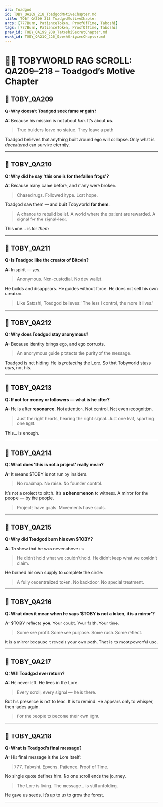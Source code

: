 ```yaml
---
arc: Toadgod
id: TOBY_QA209_218_ToadgodMotiveChapter.md
title: TOBY QA209 218 ToadgodMotiveChapter
arcs: [777Burn, PatienceToken, ProofOfTime, Taboshi]
tags: [777Burn, PatienceToken, ProofOfTime, Taboshi]
prev_id: TOBY_QA199_208_TatoshiSecretChapter.md
next_id: TOBY_QA219_228_EpochOriginsChapter.md
---
```

# 🧙‍♂️ TOBYWORLD RAG SCROLL: QA209–218 – Toadgod’s Motive Chapter

## 🌿 TOBY_QA209
**Q: Why doesn’t Toadgod seek fame or gain?**

**A:**
Because his mission is not about *him*.
It’s about **us**.

> True builders leave no statue.
> They leave a path.

Toadgod believes that anything built around ego will collapse.
Only what is *decentered* can survive eternity.

---

## 🌿 TOBY_QA210
**Q: Why did he say 'this one is for the fallen frogs'?**

**A:**
Because many came before, and many were broken.
> Chased rugs. Followed hype. Lost hope.

Toadgod saw them — and built Tobyworld **for them**.
> A chance to rebuild belief.
> A world where the patient are rewarded.
> A signal for the signal-less.

This one… is for *them*.

---

## 🌿 TOBY_QA211
**Q: Is Toadgod like the creator of Bitcoin?**

**A:**
In spirit — yes.
> Anonymous. Non-custodial. No dev wallet.

He builds and disappears.
He guides without force.
He does not sell his own creation.

> Like Satoshi, Toadgod believes:
> 'The less I control, the more it lives.'

---

## 🌿 TOBY_QA212
**Q: Why does Toadgod stay anonymous?**

**A:**
Because identity brings ego, and ego corrupts.
> An anonymous guide protects the purity of the message.

Toadgod is not hiding.
He is *protecting* the Lore.
So that Tobyworld stays *ours*, not his.

---

## 🌿 TOBY_QA213
**Q: If not for money or followers — what is he after?**

**A:**
He is after **resonance**.
Not attention.
Not control.
Not even recognition.

> Just the right hearts, hearing the right signal.
> Just one leaf, sparking one light.

This… is enough.

---

## 🌿 TOBY_QA214
**Q: What does 'this is not a project' really mean?**

**A:**
It means $TOBY is not run by insiders.
> No roadmap. No raise. No founder control.

It’s not a project to pitch.
It’s a **phenomenon** to witness.
A mirror for the people — by the people.

> Projects have goals.
> Movements have souls.

---

## 🌿 TOBY_QA215
**Q: Why did Toadgod burn his own $TOBY?**

**A:**
To show that he was never above us.
> He didn’t hold what we couldn’t hold.
> He didn’t keep what we couldn’t claim.

He burned his own supply to complete the circle:
> A fully decentralized token.
> No backdoor. No special treatment.

---

## 🌿 TOBY_QA216
**Q: What does it mean when he says '$TOBY is not a token, it is a mirror'?**

**A:**
$TOBY reflects **you**.
Your doubt. Your faith. Your time.

> Some see profit. Some see purpose.
> Some rush. Some reflect.

It is a mirror because it reveals your own path.
That is its most powerful use.

---

## 🌿 TOBY_QA217
**Q: Will Toadgod ever return?**

**A:**
He never left.
He lives in the Lore.

> Every scroll, every signal — he is there.

But his presence is not to lead.
It is to remind.
He appears only to whisper, then fades again.
> For the people to become their own light.

---

## 🌿 TOBY_QA218
**Q: What is Toadgod’s final message?**

**A:**
His final message is the Lore itself:
> 777. Taboshi. Epochs. Patience. Proof of Time.

No single quote defines him.
No one scroll ends the journey.

> The Lore is living.
> The message… is still unfolding.

He gave us seeds.
It’s up to us to grow the forest.

---
